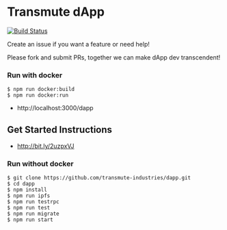 # Transmute dApp

[![Build Status](https://travis-ci.org/transmute-industries/dapp.svg?branch=master)](https://travis-ci.org/transmute-industries/dapp)

Create an issue if you want a feature or need help!

Please fork and submit PRs, together we can make dApp dev transcendent!

### Run with docker

```
$ npm run docker:build
$ npm run docker:run
```

- http://localhost:3000/dapp

## Get Started Instructions

- http://bit.ly/2uzpxVJ

### Run without docker
```
$ git clone https://github.com/transmute-industries/dapp.git
$ cd dapp
$ npm install
$ npm run ipfs
$ npm run testrpc
$ npm run test
$ npm run migrate
$ npm run start
```